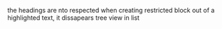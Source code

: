the headings are nto respected
when creating restricted block out of a highlighted text, it dissapears
tree view in list